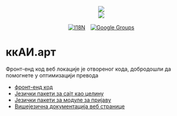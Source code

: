 <p align="center"><a href="https://xxai.art"><img src="https://cdn.jsdelivr.net/gh/xxai-art/doc/logo.svg"/></a><br/><a href="https://xxai.art"><img src="https://cdn.jsdelivr.net/gh/xxai-art/doc/xxai.svg"/></a></p><p align="center"><a href="https://github.com/xxai-art/doc#readme"><img alt="I18N" src="https://cdn.jsdelivr.net/gh/wactax/img/t.svg"/></a>　<a href="https://groups.google.com/u/0/g/xxai-art"><img alt="Google Groups" src="https://cdn.jsdelivr.net/gh/wactax/img/g-groups.svg"/></a></p>

# ккАИ.арт

Фронт-енд код веб локације је отвореног кода, добродошли да помогнете у оптимизацији превода

* [фронт-енд код](https://github.com/xxai-art/web)
* [Језички пакети за сајт као целину](https://github.com/xxai-art/web/tree/main/i18n)
* [Језички пакети за модуле за пријаву](https://github.com/wacpkg/user/tree/main/ui.i18n)
* [Вишејезична документација веб странице](https://github.com/xxai-doc)
